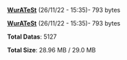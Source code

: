 [**WurATeSt**](/data/WurATeSt.txt) (26/11/22 - 15:35)- 793 bytes

[**WurATeSt**](/data/WurATeSt.txt) (26/11/22 - 15:35)- 793 bytes

**Total Datas**: 5127

**Total Size**: 28.96 MB / 29.0 MB